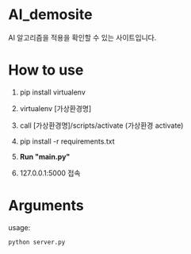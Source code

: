 # AI_demosite
AI 알고리즘을 적용을 확인할 수 있는 사이트입니다.

# How to use

1. pip install virtualenv

2. virtualenv [가상환경명]

3. call [가상환경명]/scripts/activate (가상환경 activate)

4. pip install -r requirements.txt

5. **Run "main.py"**

6. 127.0.0.1:5000 접속


# Arguments
usage:
```
python server.py
```
